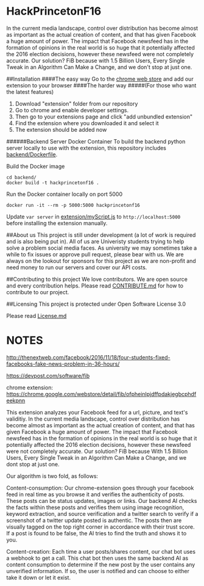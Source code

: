 # HackPrincetonF16

In the current media landscape, control over distribution has become almost as important as the actual creation of content, and that has given Facebook a huge amount of power. The impact that Facebook newsfeed has in the formation of opinions in the real world is so huge that it potentially affected the 2016 election decisions, however these newsfeed were not completely accurate. Our solution? FiB because with 1.5 Billion Users, Every Single Tweak in an Algorithm Can Make a Change, and we don't stop at just one.

##Installation
####The easy way
Go to the [chrome web store](https://chrome.google.com/webstore/detail/fib/ofpheinlpjdffpdakjegbcphdfeekpnn "Chrome Web Store") and add our extension to your browser
####The harder way
#####(For those who want the latest features)
1. Download "extension" folder from our repository
2. Go to chrome and enable developer settings.
3. Then go to your extensions page and click "add unbundled extension"
4. Find the extension where you downloaded it and select it
5. The extension should be added now

######Backend Server Docker Container
To build the backend python server locally to use with the extension, this repository includes [backend/Dockerfile](backend/Dockerfile).

Build the Docker image
```
cd backend/
docker build -t hackprincetonf16 .
```

Run the Docker container locally on port 5000
```
docker run -it --rm -p 5000:5000 hackprincetonf16
```

Update `var server` in [extension/myScript.js](extension/myScript.js) to `http://localhost:5000` before installing the extension manually.

##About us
This project is still under development (a lot of work is required and is also being put in). All of us are Univeristy students trying to help solve a problem social media faces. As university we may sometimes take a while to fix issues or approve pull request, please bear with us. We are always on the lookout for sponsors for this project as we are non-profit and need money to run our servers and cover our API costs.

##Contributing to this project
We love contributors. We are open source and every contribution helps. Please read [CONTRIBUTE.md](CONTRIBUTE.md) for how to contribute to our project.

##Licensing
This project is protected under Open Software License 3.0

Please read [License.md](License.md)

# NOTES

http://thenextweb.com/facebook/2016/11/18/four-students-fixed-facebooks-fake-news-problem-in-36-hours/

https://devpost.com/software/fib

chrome extension: https://chrome.google.com/webstore/detail/fib/ofpheinlpjdffpdakjegbcphdfeekpnn

This extension analyzes your Facebook feed for a url, picture, and text's validitiy.
In the current media landscape, control over distribution has become almost as important as the actual creation of content, and that has given Facebook a huge amount of power. The impact that Facebook newsfeed has in the formation of opinions in the real world is so huge that it potentially affected the 2016 election decisions, however these newsfeed were not completely accurate. Our solution? FiB because With 1.5 Billion Users, Every Single Tweak in an Algorithm Can Make a Change, and we dont stop at just one.

Our algorithm is two fold, as follows:

Content-consumption: Our chrome-extension goes through your facebook feed in real time as you browse it and verifies the authenticity of posts. These posts can be status updates, images or links. Our backend AI checks the facts within these posts and verifies them using image recognition, keyword extraction, and source verification and a twitter search to verify if a screenshot of a twitter update posted is authentic. The posts then are visually tagged on the top right corner in accordance with their trust score. If a post is found to be false, the AI tries to find the truth and shows it to you.

Content-creation: Each time a user posts/shares content, our chat bot uses a webhook to get a call. This chat bot then uses the same backend AI as content consumption to determine if the new post by the user contains any unverified information. If so, the user is notified and can choose to either take it down or let it exist.
